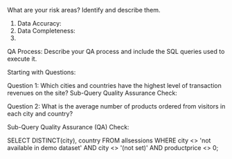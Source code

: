 What are your risk areas? Identify and describe them.
1. Data Accuracy:
2. Data Completeness:
3. 


QA Process:
Describe your QA process and include the SQL queries used to execute it.

Starting with Questions:

Question 1: Which cities and countries have the highest level of transaction revenues on the site?
Sub-Query Quality Assurance Check: 

Question 2: What is the average number of products ordered from visitors in each city and country?

Sub-Query Quality Assurance (QA) Check: 

SELECT DISTINCT(city),
       country
FROM   allsessions
WHERE  city <> 'not available in demo dataset'
AND    city <> '(not set)'
AND	   productprice <> 0;
